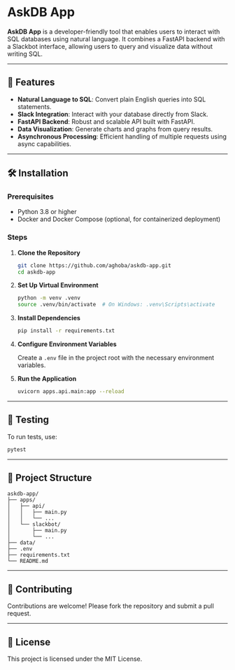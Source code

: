 # AskDB App

**AskDB App** is a developer-friendly tool that enables users to interact with SQL databases using natural language. It combines a FastAPI backend with a Slackbot interface, allowing users to query and visualize data without writing SQL.

---

## 🚀 Features

- **Natural Language to SQL**: Convert plain English queries into SQL statements.
- **Slack Integration**: Interact with your database directly from Slack.
- **FastAPI Backend**: Robust and scalable API built with FastAPI.
- **Data Visualization**: Generate charts and graphs from query results.
- **Asynchronous Processing**: Efficient handling of multiple requests using async capabilities.

---

## 🛠️ Installation

### Prerequisites

- Python 3.8 or higher
- Docker and Docker Compose (optional, for containerized deployment)

### Steps

1. **Clone the Repository**

   ```bash
   git clone https://github.com/aghoba/askdb-app.git
   cd askdb-app
   ```

2. **Set Up Virtual Environment**

   ```bash
   python -m venv .venv
   source .venv/bin/activate  # On Windows: .venv\Scripts\activate
   ```

3. **Install Dependencies**

   ```bash
   pip install -r requirements.txt
   ```

4. **Configure Environment Variables**

   Create a `.env` file in the project root with the necessary environment variables.

5. **Run the Application**

   ```bash
   uvicorn apps.api.main:app --reload
   ```

---

## 🧪 Testing

To run tests, use:

```bash
pytest
```

---

## 📂 Project Structure

```
askdb-app/
├── apps/
│   ├── api/
│   │   ├── main.py
│   │   └── ...
│   └── slackbot/
│       ├── main.py
│       └── ...
├── data/
├── .env
├── requirements.txt
└── README.md
```

---

## 🤝 Contributing

Contributions are welcome! Please fork the repository and submit a pull request.

---

## 📄 License

This project is licensed under the MIT License.